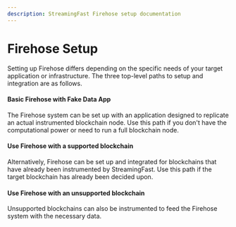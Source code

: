 ```yaml
---
description: StreamingFast Firehose setup documentation
---
```


# Firehose Setup

Setting up Firehose differs depending on the specific needs of your target application or infrastructure. The three top-level paths to setup and integration are as follows.

#### Basic Firehose with Fake Data App

The Firehose system can be set up with an application designed to replicate an actual instrumented blockchain node. Use this path if you don't have the computational power or need to run a full blockchain node.

#### Use Firehose with a supported blockchain

Alternatively, Firehose can be set up and integrated for blockchains that have already been instrumented by StreamingFast. Use this path if the target blockchain has already been decided upon.

#### Use Firehose with an unsupported blockchain

Unsupported blockchains can also be instrumented to feed the Firehose system with the necessary data.&#x20;
